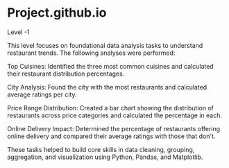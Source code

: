 # Project.github.io

Level -1 

This level focuses on foundational data analysis tasks to understand restaurant trends. The following analyses were performed:

Top Cuisines: Identified the three most common cuisines and calculated their restaurant distribution percentages.

City Analysis: Found the city with the most restaurants and calculated average ratings per city.

Price Range Distribution: Created a bar chart showing the distribution of restaurants across price categories and calculated the percentage in each.

Online Delivery Impact: Determined the percentage of restaurants offering online delivery and compared their average ratings with those that don't.

These tasks helped to build core skills in data cleaning, grouping, aggregation, and visualization using Python, Pandas, and Matplotlib.

